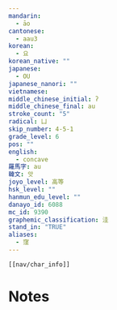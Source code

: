 ```yaml
---
mandarin:
  - āo
cantonese:
  - aau3
korean:
  - 요
korean_native: ""
japanese:
  - OU
japanese_nanori: ""
vietnamese:
middle_chinese_initial: ʔ
middle_chinese_final: au
stroke_count: "5"
radical: 凵
skip_number: 4-5-1
grade_level: 6
pos: ""
english:
  - concave
羅馬字: au
韓文: 앗
joyo_level: 高等
hsk_level: ""
hanmun_edu_level: ""
danayo_id: 6088
mc_id: 9390
graphemic_classification: 洼
stand_in: "TRUE"
aliases:
  - 窪
---
```

```meta-bind-embed
[[nav/char_info]]
```

# Notes
